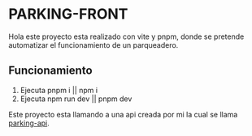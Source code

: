 # PARKING-FRONT

Hola este proyecto esta realizado con vite y pnpm, donde se pretende automatizar el funcionamiento de un parqueadero.

## Funcionamiento
1.  Ejecuta pnpm i || npm i
2.  Ejecuta npm run dev || pnpm dev

Este proyecto esta llamando a una api creada por mi la cual se llama [parking-api](https://github.com/Nikos1010/parking-api). 
